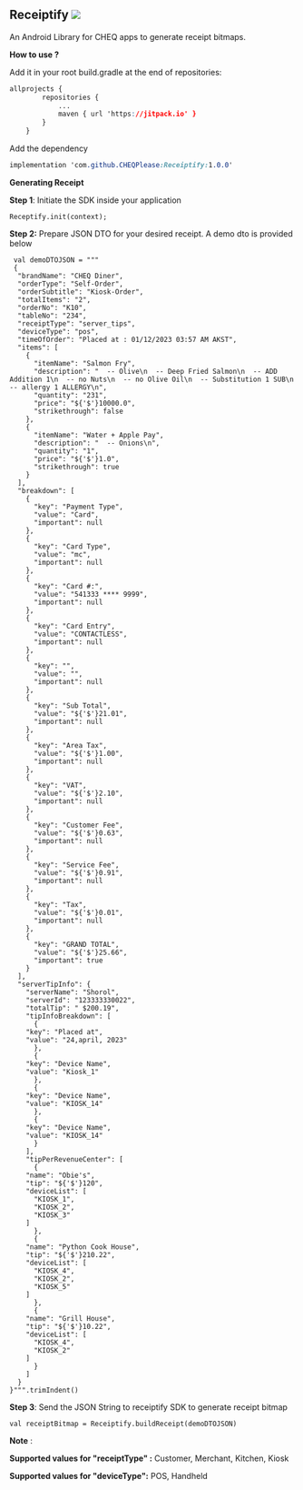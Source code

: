## Receiptify [![](https://jitpack.io/v/CHEQPlease/Receiptify.svg)](https://jitpack.io/#CHEQPlease/Receiptify)
An Android Library for CHEQ apps to generate receipt bitmaps.

**How to use ?**

Add it in your root build.gradle at the end of repositories:

```css
allprojects {
		repositories {
			...
			maven { url 'https://jitpack.io' }
		}
	}
```
Add the dependency

```css
implementation 'com.github.CHEQPlease:Receiptify:1.0.0'
```

**Generating Receipt**

**Step 1**: Initiate the SDK inside your application

    Receptify.init(context);

**Step 2:** Prepare JSON DTO for your desired receipt. A demo dto is provided below


     val demoDTOJSON = """
     {
	  "brandName": "CHEQ Diner",
	  "orderType": "Self-Order",
	  "orderSubtitle": "Kiosk-Order",
	  "totalItems": "2",
	  "orderNo": "K10",
	  "tableNo": "234",
	  "receiptType": "server_tips",
	  "deviceType": "pos",
	  "timeOfOrder": "Placed at : 01/12/2023 03:57 AM AKST",
	  "items": [
	    {
	      "itemName": "Salmon Fry",
	      "description": "  -- Olive\n  -- Deep Fried Salmon\n  -- ADD Addition 1\n  -- no Nuts\n  -- no Olive Oil\n  -- Substitution 1 SUB\n  -- allergy 1 ALLERGY\n",
	      "quantity": "231",
	      "price": "${'$'}10000.0",
	      "strikethrough": false
	    },
	    {
	      "itemName": "Water + Apple Pay",
	      "description": "  -- Onions\n",
	      "quantity": "1",
	      "price": "${'$'}1.0",
	      "strikethrough": true
	    }
	  ],
	  "breakdown": [
	    {
	      "key": "Payment Type",
	      "value": "Card",
	      "important": null
	    },
	    {
	      "key": "Card Type",
	      "value": "mc",
	      "important": null
	    },
	    {
	      "key": "Card #:",
	      "value": "541333 **** 9999",
	      "important": null
	    },
	    {
	      "key": "Card Entry",
	      "value": "CONTACTLESS",
	      "important": null
	    },
	    {
	      "key": "",
	      "value": "",
	      "important": null
	    },
	    {
	      "key": "Sub Total",
	      "value": "${'$'}21.01",
	      "important": null
	    },
	    {
	      "key": "Area Tax",
	      "value": "${'$'}1.00",
	      "important": null
	    },
	    {
	      "key": "VAT",
	      "value": "${'$'}2.10",
	      "important": null
	    },
	    {
	      "key": "Customer Fee",
	      "value": "${'$'}0.63",
	      "important": null
	    },
	    {
	      "key": "Service Fee",
	      "value": "${'$'}0.91",
	      "important": null
	    },
	    {
	      "key": "Tax",
	      "value": "${'$'}0.01",
	      "important": null
	    },
	    {
	      "key": "GRAND TOTAL",
	      "value": "${'$'}25.66",
	      "important": true
	    }
	  ],
	  "serverTipInfo": {
	    "serverName": "Shorol",
	    "serverId": "123333330022",
	    "totalTip": " $200.19",
	    "tipInfoBreakdown": [
	      {
		"key": "Placed at",
		"value": "24,april, 2023"
	      },
	      {
		"key": "Device Name",
		"value": "Kiosk_1"
	      },
	      {
		"key": "Device Name",
		"value": "KIOSK_14"
	      },
	      {
		"key": "Device Name",
		"value": "KIOSK_14"
	      }
	    ],
	    "tipPerRevenueCenter": [
	      {
		"name": "Obie's",
		"tip": "${'$'}120",
		"deviceList": [
		  "KIOSK_1",
		  "KIOSK_2",
		  "KIOSK_3"
		]
	      },
	      {
		"name": "Python Cook House",
		"tip": "${'$'}210.22",
		"deviceList": [
		  "KIOSK_4",
		  "KIOSK_2",
		  "KIOSK_5"
		]
	      },
	      {
		"name": "Grill House",
		"tip": "${'$'}10.22",
		"deviceList": [
		  "KIOSK_4",
		  "KIOSK_2"
		]
	      }
	    ]
	  }
	}""".trimIndent()

**Step 3**: Send the JSON String to receiptify SDK to generate receipt bitmap

    val receiptBitmap = Receiptify.buildReceipt(demoDTOJSON)


**Note** :

**Supported values for "receiptType" :**
Customer,
Merchant,
Kitchen,
Kiosk

**Supported values for "deviceType":**
POS,
Handheld
 
